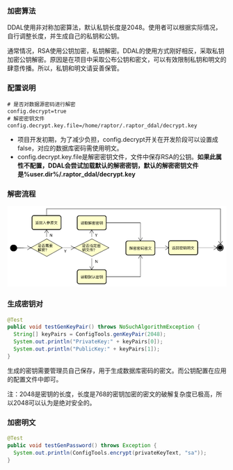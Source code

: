 ### 加密算法

DDAL使用非对称加密算法，默认私钥长度是2048。使用者可以根据实际情况，自行调整长度，并生成自己的私钥和公钥。

通常情况，RSA使用公钥加密，私钥解密。DDAL的使用方式刚好相反，采取私钥加密公钥解密。原因是在项目中采取公布公钥和密文，可以有效限制私钥和明文的肆意传播。所以，私钥和明文请妥善保管。

### 配置说明

````properties
# 是否对数据源密码进行解密
config.decrypt=true
# 解密密钥文件
config.decrypt.key.file=/home/raptor/.raptor_ddal/decrypt.key
````

- 项目开发初期，为了减少负担，config.decrypt开关在开发阶段可以设置成false，对应的数据库密码需使用明文。
- config.decrypt.key.file是解密密钥文件，文件中保存RSA的公钥。**如果此属性不配置，DDAL会尝试加载默认的解密密钥，默认的解密密钥文件是%user.dir%/.raptor_ddal/decrypt.key**

### 解密流程

<img src="../../images/decrypt-password-workflow.png" width="650" />

### 生成密钥对

````java
@Test
public void testGenKeyPair() throws NoSuchAlgorithmException {
  String[] keyPairs = ConfigTools.genKeyPair(2048);
  System.out.println("PrivateKey:" + keyPairs[0]);
  System.out.println("PublicKey:" + keyPairs[1]);
}
````

生成的密钥需要管理员自己保存，用于生成数据库密码的密文。而公钥配置在应用的配置文件中即可。

注：2048是密钥的长度，长度是768的密钥加密的密文的破解复杂度已极高，所以2048可以认为是绝对安全的。

### 加密明文

````java
@Test
public void testGenPassword() throws Exception {
  System.out.println(ConfigTools.encrypt(privateKeyText, "sa"));
}
````